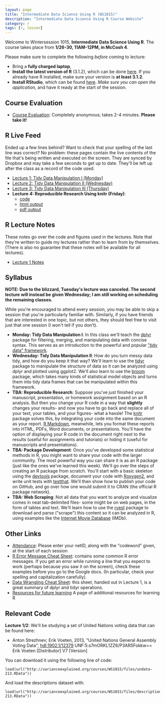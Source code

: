```yaml
---
layout: page
title: "Intermediate Data Science Using R (WS1015)"
description: "Intermediate Data Science Using R Course Website"
category: r
tags: [r, lesson]
---
```


Welcome to Wintersession 1015, **Intermediate Data Science Using R**. The course takes place from **1/26-30, 11AM-12PM, in McCosh 4**.

Please make sure to complete the following *before* coming to lecture:

* Bring a **fully charged laptop**,
* **Install the latest version of R** (3.1.2), which can be done [here](http://lib.stat.cmu.edu/R/CRAN/). If you already have R installed, make sure your version is **at least 3.1.2**.
* **Install RStudio**, which can be found [here](http://www.rstudio.com/). *Make sure you can open the application,* and have it ready at the start of the session.

Course Evaluation
----------------

* [Course Evaluation](https://docs.google.com/forms/d/1aq9LmPZYnSymkpLOWXCJpA3C0b7cKnEHUPhArzQzXds/viewform?usp=send_form): Completely anonymous; takes 2-4 minutes. **Please take it!**

R Live Feed
---------------
Ended up a few lines behind? Want to check that your spelling of the last line was correct? No problem: these pages contain the live contents of the file that's being written and executed on the screen. They are synced by Dropbox and may take a few seconds to get up to date. They'll be left up after the class as a record of the code used.

* [Lecture 1: Tidy Data Manipulation I (Monday)](https://www.dropbox.com/s/gjz5j61jpldktpy/WS1015_Lesson1.R?dl=1)
* [Lecture 2: Tidy Data Manipulation II (Wednesday)](https://www.dropbox.com/s/p16kvtdfx8ob69y/WS1015_Lesson2.txt?dl=0)
* [Lecture 3: Tidy Data Manipulation III (Thursday)](https://www.dropbox.com/s/l5nbmxdv2ujp6e8/WS1015_Lesson3.txt?dl=0)
* **Lecture 4: Reproducible Research Using knitr (Friday)**:
  * [code](https://www.dropbox.com/s/zfrm4rwy9msz64t/WS1015_Lesson4.Rmd?dl=0)
  * [html output](https://www.dropbox.com/s/90r0nydzo8ksn68/WS1015_Lesson4.html?dl=0)
  * [pdf output](https://www.dropbox.com/s/9xt6040ehrq2lpz/WS1015_Lesson4.pdf?dl=0)

R Lecture Notes
---------------

These notes go over the code and figures used in the lectures. Note that they're written to guide my lectures rather than to learn from by themselves. (There is also no guarantee that these notes will be available for all lectures).

* [Lecture 1 Notes](notes/WS1015_Lecture_1.pdf)

Syllabus
---------------

**NOTE: Due to the blizzard, Tuesday's lecture was canceled. The second lecture will instead be given Wednesday; I am still working on scheduling the remaining classes.**

While you're encouraged to attend every session, you may be able to skip a session that you're particularly familiar with. Similarly, if you have friends that are interested in one topic, but not others, they should feel free to visit just that one session (I won't tell if you don't).

* **Monday: Tidy Data Manipulation I**: In this class we'll teach the [dplyr](http://cran.rstudio.com/web/packages/dplyr/vignettes/introduction.html) package for filtering, merging, and manipulating data with concise syntax. This serves as an introduction to the powerful and popular ["tidy data" framework](http://vita.had.co.nz/papers/tidy-data.pdf).
* **Wednesday: Tidy Data Manipulation II**: How do you turn messy data tidy, and how do you keep it that way? We'll learn to use the [tidyr](https://github.com/hadley/tidyr) package to manipulate the structure of data so it can be analyzed using dplyr and plotted using ggplot2. We'll also learn to use the [broom](https://github.com/dgrtwo/broom) package, which takes many kinds of statistical model objects and turns them into tidy data frames that can be manipulated within this framework.
* **TBA: Reproducible Research**: Suppose you've just finished your manuscript, presentation, or homework assignment based on an R analysis. But then you change your R code in a way that **slightly** changes your results- and now you have to go back and replace all of your text, your tables, and your figures- what a hassle! The [knitr](http://yihui.name/knitr/) package solves this, by integrating your code into the same document as your report. [R Markdown](http://rmarkdown.rstudio.com/), meanwhile, lets you format these reports into HTML, PDFs, Word documents, or presentations. You'll have the option of displaying your R code in the document right next to the results (useful for assignments and tutorials) or hiding it (useful for manuscripts and presentations).
* **TBA: Package Development**: Once you've developed some statistical methods in R, you might want to share your code with the larger community. The most powerful way you can share it is as an R package (just like the ones we've learned this week). We'll go over the steps of creating an R package from scratch. You'll start with a basic skeleton using the [devtools](https://github.com/hadley/devtools) package, document your code with [Roxygen2](http://cran.r-project.org/web/packages/roxygen2/index.html), and write unit tests with [testthat](http://journal.r-project.org/archive/2011-1/RJournal_2011-1_Wickham.pdf). We'll then show how to publish your code on GitHub, and go over how one would submit it to CRAN (the official R package network).
* **TBA: Web Scraping**: Not all data that you want to analyze and visualize comes in neat tab-delimited files- some might be on web pages, in the form of tables and text. We'll learn how to use the [rvest](https://github.com/hadley/rvest) package to download and parse ("scrape") this content so it can be analyzed in R, using examples like the [Internet Movie Database](http://www.imdb.com/) (IMDb).

Other Links
----------------

* [Attendance](http://goo.gl/forms/CHR8BUfrZq): Please enter your netID, along with the "codeword" given, at the start of each session
* [R Error Message Cheat Sheet](/courses/errors/): contains some common R error messages. If you get an error while running a line that you expect to work (perhaps because you saw it on the screen), check these examples before you go to the Google docs. (In particular, check your spelling and capitalization carefully).
* [Data Wrangling Cheat Sheet](http://www.rstudio.com/wp-content/uploads/2015/01/data-wrangling-cheatsheet.pdf): this sheet, handed out in Lecture 1, is a great summary of dplyr and tidyr operations.
* [Resources for future learning](/RData/resources/) A page of additional resources for learning R

Relevant Code
---------------

**Lecture 1/2**: We'll be studying a set of United Nations voting data that can be found here:

* Anton Strezhnev; Erik Voeten, 2013, "United Nations General Assembly Voting Data", <a href="http://hdl.handle.net/1902.1/12379">hdl:1902.1/12379</a> UNF:5:s7mORKL1ZZ6/P3AR5Fokkw== Erik Voeten [Distributor] V7 [Version]

You can download it using the following line of code:

    load(url("http://varianceexplained.org/courses/WS1015/files/undata-213.RData"))

And load the descriptions dataset with:

    load(url("http://varianceexplained.org/courses/WS1015/files/descriptions-213.RData"))

